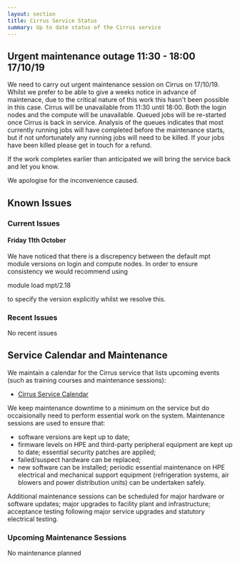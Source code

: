```yaml
---
layout: section
title: Cirrus Service Status
summary: Up to date status of the Cirrus service
---
```



## Urgent maintenance outage 11:30 - 18:00 17/10/19 ##

We need to carry out urgent maintenance session on Cirrus on 17/10/19.  Whilst we prefer to be able to give a weeks notice in advance of maintenace, due to the critical nature of this work this hasn't been possible in this case.  Cirrus will be unavailable from 11:30 until 18:00.  Both the login nodes and the compute will be unavailable.  Queued jobs will be re-started once Cirrus is back in service.  Analysis of the queues indicates that most currently running jobs will have completed before the maintenance starts, but if not unfortunately any running jobs will need to be killed.  If your jobs have been killed please get in touch for a refund.

If the work completes earlier than anticipated we will bring the service back and let you know.

We apologise for the inconvenience caused.

## Known Issues

### Current Issues

#### Friday 11th October

We have noticed that there is a discrepency between the default mpt module versions on login and compute nodes.
In order to ensure consistency we would recommend using

  module load mpt/2.18 
  
to specify the version explicitly whilst we resolve this.

### Recent Issues

No recent issues

## Service Calendar and Maintenance

We maintain a calendar for the Cirrus service that lists upcoming events (such
as training courses and maintenance sessions):

- [Cirrus Service Calendar](calendar.html)

We keep maintenance downtime to a minimum on the service but do occaisionally
need to perform essential work on the system. Maintenance sessions are used to 
ensure that:

* software versions are kept up to date;
* firmware levels on HPE and third-party peripheral equipment are kept up to date;
essential security patches are applied;
* failed/suspect hardware can be replaced;
* new software can be installed;
periodic essential maintenance on HPE electrical and mechanical support equipment (refrigeration systems, air blowers and power distribution units) can be undertaken safely.

Additional maintenance sessions can be scheduled for major hardware or software updates; major upgrades to facility plant and infrastructure; acceptance testing following major service upgrades and statutory electrical testing.

### Upcoming Maintenance Sessions

No maintenance planned





